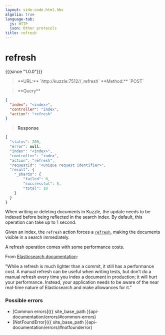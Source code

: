 ```yaml
---
layout: side-code.html.hbs
algolia: true
language-tab:
  js: HTTP
  json: Other protocols
title: refresh
---
```


# refresh

{{{since "1.0.0"}}}

<blockquote class="js">
<p>
**URL:** `http://kuzzle:7512/<index>/_refresh`  
**Method:** `POST`
</p>
</blockquote>


<blockquote class="json">
<p>
**Query**
</p>
</blockquote>


```json
{
  "index": "<index>",
  "controller": "index",
  "action": "refresh"
}
```

>**Response**

```javascript
{
  "status": 200,
  "error": null,
  "index": "<index>",
  "controller": "index",
  "action": "refresh",
  "requestId": "<unique request identifier>",
  "result": {
    "_shards": {
        "failed": 0,
        "succressful": 5,
        "total": 10
    }
  }
}
```

When writing or deleting documents in Kuzzle, the update needs to be indexed before being reflected
in the search index.
By default, this operation can take up to 1 second.

Given an index, the `refresh` action forces a
[`refresh`](https://www.elastic.co/guide/en/elasticsearch/reference/5.4/docs-refresh.html), making the documents visible in a search immediately.

<aside class="left warning">
  <p>
    A refresh operation comes with some performance costs.<br>
  </p>
  <p>
    From <a href="https://www.elastic.co/guide/en/elasticsearch/reference/5.4/docs-refresh.html">
    Elasticsearch documentation</a>:
    <div class="quote">
      "While a refresh is much lighter than a commit, it still has a performance cost.
      A manual refresh can be useful when writing tests, but don’t do a manual refresh every time
      you index a document in production; it will hurt your performance. Instead, your application
      needs to be aware of the near real-time nature of Elasticsearch and make allowances for it."
    </div>
  </p>
</aside>

### Possible errors

- [Common errors]({{ site_base_path }}api-documentation/errors/#common-errors)
- [NotFoundError]({{ site_base_path }}api-documentation/errors/#notfounderror)
